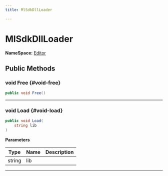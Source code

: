 ```yaml
---
title: MlSdkDllLoader

---
```


# MlSdkDllLoader



**NameSpace:** 
[Editor](/versioned_docs/version-22-Mar-2023/unity-api/api/Tests.Editor/Tests.Editor.md) 








## Public Methods

### void Free {#void-free}

```csharp
public void Free()
```






-----------

### void Load {#void-load}

```csharp
public void Load(
    string lib
)
```


**Parameters**

| Type | Name  | Description  | 
|--|--|--|
| string |lib||






-----------


